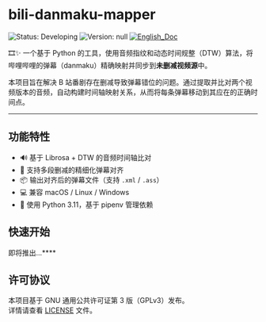 # bili-danmaku-mapper

![Status: Developing](https://img.shields.io/badge/Status-Developing-blue?style=for-the-badge)
![Version: null](https://img.shields.io/badge/Version-null-brightgreen?style=for-the-badge)
[![English_Doc](https://img.shields.io/badge/English_Doc-brightgreen?style=for-the-badge)](README.md)

🎞️✨ 一个基于 Python 的工具，使用音频指纹和动态时间规整（DTW）算法，将哔哩哔哩的弹幕（danmaku）精确映射并同步到**未删减视频源**中。

本项目旨在解决 B 站番剧存在删减导致弹幕错位的问题。通过提取并比对两个视频版本的音频，自动构建时间轴映射关系，从而将每条弹幕移动到其应在的正确时间点。

---

## 功能特性

- 🔊 基于 Librosa + DTW 的音频时间轴比对
- 🧭 支持多段删减的精细化弹幕对齐
- 📦 输出对齐后的弹幕文件（支持 `.xml` / `.ass`）
- 💻 兼容 macOS / Linux / Windows
- 🐍 使用 Python 3.11，基于 pipenv 管理依赖

## 快速开始

即将推出...****

## 许可协议

本项目基于 GNU 通用公共许可证第 3 版（GPLv3）发布。  
详情请查看 [LICENSE](LICENSE) 文件。
